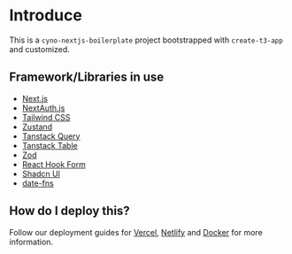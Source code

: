 # Introduce
This is a `cyno-nextjs-boilerplate` project bootstrapped with `create-t3-app` and customized.

## Framework/Libraries in use

- [Next.js](https://nextjs.org)
- [NextAuth.js](https://next-auth.js.org)
- [Tailwind CSS](https://tailwindcss.com)
- [Zustand](https://github.com/pmndrs/zustand)
- [Tanstack Query](https://tanstack.com/query/latest)
- [Tanstack Table](https://tanstack.com/table/latest)
- [Zod](https://zod.dev/)
- [React Hook Form](https://react-hook-form.com/)
- [Shadcn UI](https://ui.shadcn.com/)
- [date-fns](https://date-fns.org/)

## How do I deploy this?

Follow our deployment guides for [Vercel](https://create.t3.gg/en/deployment/vercel), [Netlify](https://create.t3.gg/en/deployment/netlify) and [Docker](https://create.t3.gg/en/deployment/docker) for more information.
